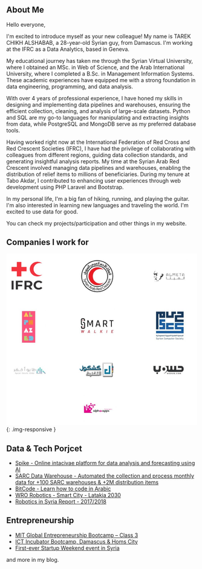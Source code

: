 ## About Me

Hello everyone,

I'm excited to introduce myself as your new colleague! My name is TAREK CHIKH ALSHABAB, a 28-year-old Syrian guy, from Damascus. I'm working at the IFRC as a Data Analytics, based in Geneva.

My educational journey has taken me through the Syrian Virtual University, where I obtained an MSc. in Web of Science, and the Arab International University, where I completed a B.Sc. in Management Information Systems. These academic experiences have equipped me with a strong foundation in data engineering, programming, and data analysis.

With over 4 years of professional experience, I have honed my skills in designing and implementing data pipelines and warehouses, ensuring the efficient collection, cleaning, and analysis of large-scale datasets. Python and SQL are my go-to languages for manipulating and extracting insights from data, while PostgreSQL and MongoDB serve as my preferred database tools.

Having worked right now at the International Federation of Red Cross and Red Crescent Societies (IFRC), I have had the privilege of collaborating with colleagues from different regions, guiding data collection standards, and generating insightful analysis reports. My time at the Syrian Arab Red Crescent involved managing data pipelines and warehouses, enabling the distribution of relief items to millions of beneficiaries. During my tenure at Tabo Akdar, I contributed to enhancing user experiences through web development using PHP Laravel and Bootstrap.

In my personal life, I'm a big fan of hiking, running, and playing the guitar. I'm also interested in learning new languages and traveling the world. I'm excited to use data for good.

You can check my projects/participation and other things in my website. 

## Companies I work for
![Companies I work for](/img/list-of-companies-logo-2.jpg){: .img-responsive }

## Data & Tech Porjcet 
- [Spike - Online intacivae platform for data analysis and forecasting using AI](https://tarepsh.github.io/2020/06/21/spike/)
- [SARC Data Warehouse - Automated the collection and process monthly data for +100 SARC warehouses & +2M distribution items](https://tarepsh.github.io/2021/05/02/sarc-data-wearhouse/)
- [BitCode - Learn how to code in Arabic](https://tarepsh.github.io/2020/06/21/spike/)
- [WRO Robotics - Smart City - Latakia 2030](https://tarepsh.github.io/2020/06/22/wro-costa-rica-2017-latakia-2030/)
- [Robotics in Syria Report - 2017/2018](https://tarepsh.github.io/2020/06/22/robotics-in-syria-report/)

## Entrepreneurship 
- [MIT Global Entrepreneurship Bootcamp – Class 3](https://tarepsh.github.io/2020/06/22/mit-global-entrepreneurship-bootcamp-class-3/)
- [ICT Incubator Bootcamp, Damascus & Homs City](https://tarepsh.github.io/2020/06/22/ict-incubator-bootcamp-damascus-homs-city/)
- [First-ever Startup Weekend event in Syria](https://tarepsh.github.io/2020/06/22/startup-weekend/)


and more in my blog.
